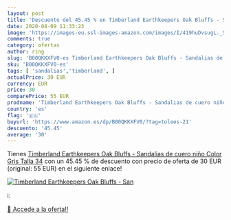 ```yaml
---
layout: post
title: 'Descuento del 45.45 % en Timberland Earthkeepers Oak Bluffs - San'
date: 2020-08-09 11:33:23
image: 'https://images-eu.ssl-images-amazon.com/images/I/419huDvsugL._SL200_.jpg'
comments: true
category: ofertas
author: ring
slug: 'B00QKKXFV0-es Timberland Earthkeepers Oak Bluffs - Sandalias de cuero...'
sku: 'B00QKKXFV0-es'
tags: [ 'sandalias','timberland', ]
actualPrice: 30 EUR
currency: EUR
price: 30
comparePrice: 55 EUR
prodname: 'Timberland Earthkeepers Oak Bluffs - Sandalias de cuero niño  Color Gris  Talla 34'
country: 'es'
flag: '🇪🇸'
buyurl: 'https://www.amazon.es/dp/B00QKKXFV0/?tag=tolees-21'
descuento: '45.45'
average: '30'
---
```


Tienes [Timberland Earthkeepers Oak Bluffs - Sandalias de cuero niño  Color Gris  Talla 34](https://www.amazon.es/dp/B00QKKXFV0/?tag=tolees-21) con un 45.45 % de descuento con precio de oferta de 30 EUR (original: 55 EUR) en el siguiente enlace!

[![Timberland Earthkeepers Oak Bluffs - San](https://images-eu.ssl-images-amazon.com/images/I/419huDvsugL._SL200_.jpg)](https://www.amazon.es/dp/B00QKKXFV0/?tag=tolees-21)

ℹ️:


[🛒 Accede a la oferta!!](https://www.amazon.es/dp/B00QKKXFV0/?tag=tolees-21)
